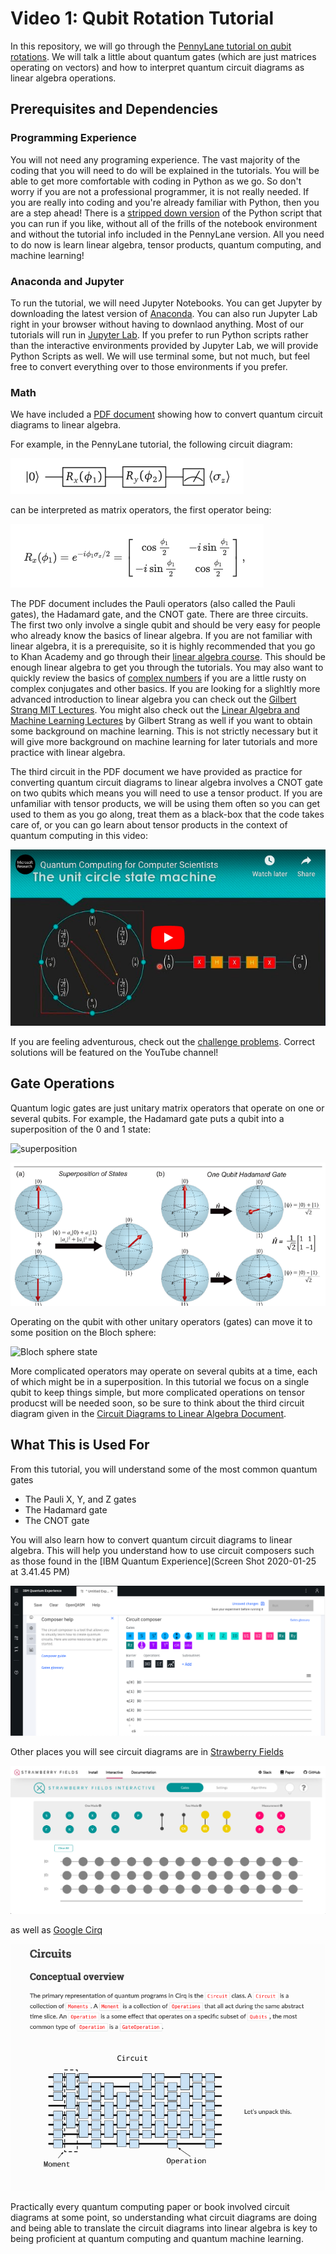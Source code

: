 # Video 1: Qubit Rotation Tutorial

In this repository, we will go through the [PennyLane tutorial on qubit rotations](https://pennylane.ai/qml/tutorial/tutorial_qubit_rotation.html). We will talk a little about quantum gates (which are just matrices operating on vectors) and how to interpret quantum circuit diagrams as linear algebra operations. 

## Prerequisites and Dependencies

### Programming Experience
You will not need any programing experience. The vast majority of the coding that you will need to do will be explained in the tutorials. You will be able to get more comfortable with coding in Python as we go. So don't worry if you are not a professional programmer, it is not really needed. If you are really into coding and you're already familiar with Python, then you are a step ahead! There is a [stripped down version](https://github.com/The-Singularity-Research/Video1-Qubit-Rotation/blob/master/qubit_rotation_tutorial1.py) of the Python script that you can run if you like, without all of the frills of the notebook environment and without the tutorial info included in the PennyLane version. All you need to do now is learn linear algebra, tensor products, quantum computing, and machine learning!

### Anaconda and Jupyter
To run the tutorial, we will need Jupyter Notebooks. You can get Jupyter by downloading the latest version of [Anaconda](https://www.anaconda.com/distribution/). You can also run Jupyter Lab right in your browser without having to downlaod anything. Most of our tutorials will run in [Jupyter Lab](https://jupyterlab.readthedocs.io/en/stable/). If you prefer to run Python scripts rather than the interactive environments provided by Jupyter Lab, we will provide Python Scripts as well. We will use terminal some, but not much, but feel free to convert everything over to those environments if you prefer. 


### Math

We have included a [PDF document](Video1_Qubit_Rotation_linear_algebra.pdf) showing how to convert quantum circuit diagrams to linear algebra. 

For example, in the PennyLane tutorial, the following circuit diagram:

![circuit_diagram_pltutorial](circuit_diagram_pltutorial.png)

can be interpreted as matrix operators, the first operator being:

![matrix_operator_pltutorial](matrix_operator_pltutorial.png)

The PDF document includes the Pauli operators (also called the Pauli gates), the Hadamard gate, and the CNOT gate. There are three circuits. The first two only involve a single qubit and should be very easy for people who already know the basics of linear algebra. If you are not familiar with linear algebra, it is a prerequisite, so it is highly recommended that you go to Khan Academy and go through their [linear algebra course](https://www.khanacademy.org/math/linear-algebra). This should be enough linear algebra to get you through the tutorials. You may also want to quickly review the basics of [complex numbers](https://en.wikipedia.org/wiki/Complex_conjugate) if you are a little rusty on complex conjugates and other basics. If you are looking for a slighltly more advanced introduction to linear algebra you can check out the [Gilbert Strang MIT Lectures](https://www.youtube.com/watch?v=ZK3O402wf1c&list=PL49CF3715CB9EF31D&index=1). You might also check out the [Linear Algebra and Machine Learning Lectures](https://www.youtube.com/watch?v=Cx5Z-OslNWE&list=PLUl4u3cNGP63oMNUHXqIUcrkS2PivhN3k) by Gilbert Strang as well if you want to obtain some background on machine learning. This is not strictly necessary but it will give more background on machine learning for later tutorials and more practice with linear algebra. 

The third circuit in the PDF document we have provided as practice for converting quantum circuit diagrams to linear algebra involves a CNOT gate on two qubits which means you will need to use a tensor product. If you are unfamiliar with tensor products, we will be using them often so you can get used to them as you go along, treat them as a black-box that the code takes care of, or you can go learn about tensor products in the context of quantum computing in this video:

[![Alt text](video1_video_thumbnail.png)](https://www.youtube.com/watch?v=F_Riqjdh2oM)

If you are feeling adventurous, check out the [challenge problems](Video1_Challenge_Problem.pdf). Correct solutions will be featured on the YouTube channel!


## Gate Operations

Quantum logic gates are just unitary matrix operators that operate on one or several qubits. For example, the Hadamard gate puts a qubit into a superposition of the 0 and 1 state:

![superposition](https://cyberdefensereview.army.mil/Portals/6/Images/morris_quantum/morris_quantum_1.png?ver=2017-03-30-192830-177)

![Hadamard](Hadamard.png)

Operating on the qubit with other unitary operators (gates) can move it to some position on the Bloch sphere:

![Bloch sphere state](https://www.researchgate.net/publication/333130675/figure/fig3/AS:759029836034048@1557978223308/The-Bloch-sphere-representation-of-a-single-quantum-bit.jpg)

More complicated operators may operate on several qubits at a time, each of which might be in a superposition. In this tutorial we focus on a single qubit to keep things simple, but more complicated operations on tensor producst will be needed soon, so be sure to think about the third circuit diagram given in the [Circuit Diagrams to Linear Algebra Document](Video1_Qubit_Rotation_linear_algebra.pdf).


## What This is Used For

From this tutorial, you will understand some of the most common quantum gates

- The Pauli X, Y, and Z gates
- The Hadamard gate
- The CNOT gate

You will also learn how to convert quantum circuit diagrams to linear algebra. This will help you understand how to use circuit composers such as those found in the [IBM Quantum Experience](Screen Shot 2020-01-25 at 3.41.45 PM)

![IBM Circuit Composer](IBM_quantum_circuit_composer.png)

Other places you will see circuit diagrams are in [Strawberry Fields](https://strawberryfields.ai/)

![Strawberry Fields Circuit Composer](stawberry_fields_circuit_composer.png)

as well as [Google Cirq](https://cirq.readthedocs.io/en/stable/circuits.html#conceptual-overview)

![Google Cirq](google_cirq_circuit_diagram.png)

Practically every quantum computing paper or book involved circuit diagrams at some point, so understanding what circuit diagrams are doing and being able to translate the circuit diagrams into linear algebra is key to being proficient at quantum computing and quantum machine learning. 





